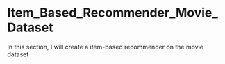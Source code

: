 # Item_Based_Recommender_Movie_Dataset
 In this section, I will create a item-based recommender on the movie dataset 
